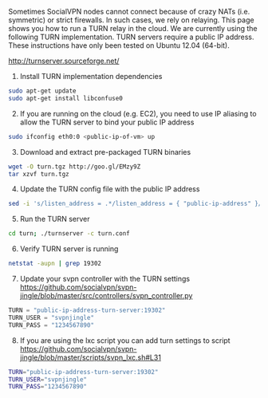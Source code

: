 Sometimes SocialVPN nodes cannot connect because of crazy NATs (i.e. symmetric) or strict firewalls. In such cases, we rely on relaying. This page shows you how to run a TURN relay in the cloud. We are currently using the following TURN implementation. TURN servers require a public IP address. These instructions have only been tested on Ubuntu 12.04 (64-bit).

http://turnserver.sourceforge.net/

1. Install TURN implementation dependencies
```bash
sudo apt-get update
sudo apt-get install libconfuse0
```
2. If you are running on the cloud (e.g. EC2), you need to use IP aliasing to allow the TURN server to bind your public IP address
```bash
sudo ifconfig eth0:0 <public-ip-of-vm> up
```
3. Download and extract pre-packaged TURN binaries
```bash
wget -O turn.tgz http://goo.gl/EMzy9Z
tar xzvf turn.tgz
```
4. Update the TURN config file with the public IP address
```bash
sed -i 's/listen_address = .*/listen_address = { "public-ip-address" }/g' turn/turn.conf
```
5. Run the TURN server
```bash
cd turn; ./turnserver -c turn.conf
```
6. Verify TURN server is running
```bash
netstat -aupn | grep 19302
```
7. Update your svpn controller with the TURN settings https://github.com/socialvpn/svpn-jingle/blob/master/src/controllers/svpn_controller.py
```python
TURN = "public-ip-address-turn-server:19302"
TURN_USER = "svpnjingle"
TURN_PASS = "1234567890"
```
8. If you are using the lxc script you can add turn settings to script https://github.com/socialvpn/svpn-jingle/blob/master/scripts/svpn_lxc.sh#L31
```bash
TURN="public-ip-address-turn-server:19302"
TURN_USER="svpnjingle"
TURN_PASS="1234567890"
```
```